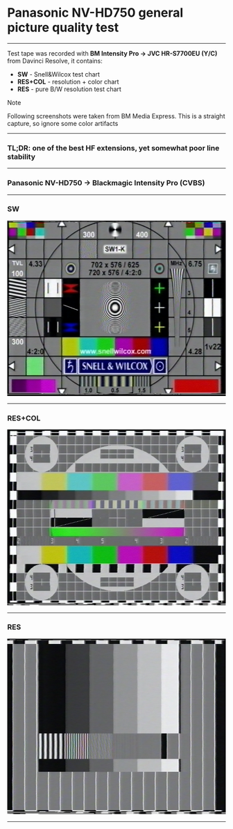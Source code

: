 # Panasonic NV-HD750 general picture quality test

<hr>

Test tape was recorded with **BM Intensity Pro -> JVC HR-S7700EU (Y/C)** from Davinci Resolve, it contains:
* **SW** - Snell&Wilcox test chart
* **RES+COL** - resolution + color chart
* **RES** - pure B/W resolution test chart

> [!NOTE]
> Following screenshots were taken from BM Media Express. This is a straight capture, so ignore some color artifacts

<hr>

### TL;DR: one of the best HF extensions, yet somewhat poor line stability

<hr>

### Panasonic NV-HD750 -> Blackmagic Intensity Pro (CVBS)

<hr>

### SW

![SW.png](HD750_SW.png)

<hr>

### RES+COL
![RES+COL.png](HD750_RES%2BCOL.png)

<hr>

### RES

![RES.png](HD750_RES.png)

<hr>

